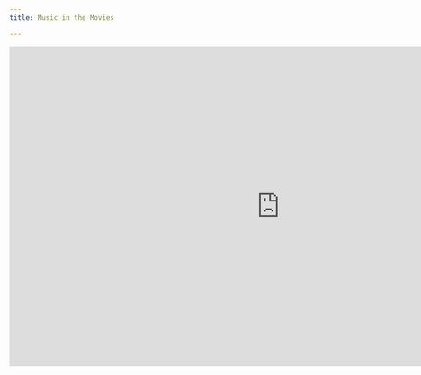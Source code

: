 ```yaml
---
title: Music in the Movies

---
```

<iframe src="https://docs.google.com/presentation/d/e/2PACX-1vSfZV-q0-5_pqMazup757Z9H3H9xxa9ebQo5R03Dg_jSJOdvDD9hgKNI0yzWXbbQI8G7TeA4gFBWfX1/embed?start=false&loop=false&delayms=3000" frameborder="0" width="960" height="569" allowfullscreen="true" mozallowfullscreen="true" webkitallowfullscreen="true"></iframe>
